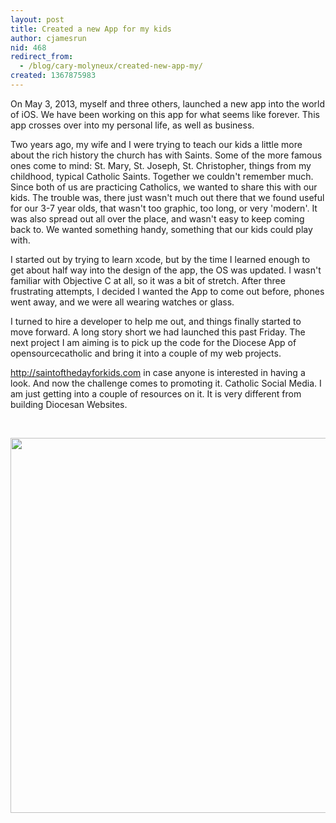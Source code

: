 ```yaml
---
layout: post
title: Created a new App for my kids
author: cjamesrun
nid: 468
redirect_from:
  - /blog/cary-molyneux/created-new-app-my/
created: 1367875983
---
```

On May 3, 2013, myself and three others, launched a new app into the world of iOS. We have been working on this app for what seems like forever. This app crosses over into my personal life, as well as business.

Two years ago, my wife and I were trying to teach our kids a little more about the rich history the church has with Saints. Some of the more famous ones come to mind: St. Mary, St. Joseph, St. Christopher, things from my childhood, typical Catholic Saints. Together we couldn't remember much. Since both of us are practicing Catholics, we wanted to share this with our kids. The trouble was, there just wasn't much out there that we found useful for our 3-7 year olds, that wasn't too graphic, too long, or very 'modern'. It was also spread out all over the place, and wasn't easy to keep coming back to. We wanted something handy, something that our kids could play with.

I started out by trying to learn xcode, but by the time I learned enough to get about half way into the design of the app, the OS was updated. I wasn't familiar with Objective C at all, so it was a bit of stretch. After three frustrating attempts, I decided I wanted the App to come out before, phones went away, and we were all wearing watches or glass.&nbsp;

I turned to hire a developer to help me out, and things finally started to move forward. A long story short we had launched this past Friday. The next project I am aiming is to pick up the code for the Diocese App of opensourcecatholic and bring it into a couple of my web projects.

http://saintofthedayforkids.com in case anyone is interested in having a look. And now the challenge comes to promoting it. Catholic Social Media. I am just getting into a couple of resources on it. It is very different from building Diocesan Websites.&nbsp;

&nbsp;

<img src="/sites/opensourcecatholic.com/files/user-uploads/%5Buser-raw%5D/large-fav-3.jpg" alt="" width="600" height="600" />

&nbsp;
